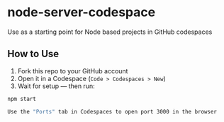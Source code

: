 # node-server-codespace
Use as a starting point for Node based projects in GitHub codespaces

## How to Use

1. Fork this repo to your GitHub account
2. Open it in a Codespace (`Code > Codespaces > New`)
3. Wait for setup — then run:

```bash
npm start

Use the "Ports" tab in Codespaces to open port 3000 in the browser
